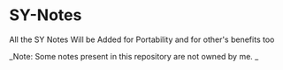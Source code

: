# SY-Notes
All the SY Notes Will be Added for Portability and for other's benefits too

_Note: Some notes present in this repository are not owned by me. _
